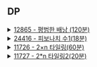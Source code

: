 ## DP
<details>
<summary>
<a href="_12865.java">12865 - 평범한 배낭 (120분)</a>
</summary> 
<ul>
<li>풀이 방법<ul>
<li>그림을 그려가면서 dp를 적용하는 방법에 대하여 구상하기</li>

![image](https://github.com/leebongseung/coding-test/assets/101985441/cbfce34a-de76-4602-82f4-e79397394bda)

</ul>
</li>
</ul>
<ul>
<li><p>어려웠던 점</p>
<ul>
<li>구현하는 과정을 1차원 배열로 하는 과정에서 tmp라는 1차원배열도 함께 사용하였는데 얕은 복사로 참조되었다는걸 디버깅을 통해서 알았다. 그래서 앞으로 더 주의 해야할 것 같다. </li>
</ul>
</li>
<li><p>배운 점</p>
<ul>
<li>clone의 중요성</li>
</ul>
</li>
</ul>




</details>

<details>
<summary>
<a href="_24416.java">24416 - 피보나치 수1(18분)</a>
</summary> 
<ul>
<li>풀이 방법<ul>
<li>n≥ 5 크고 n≤ 40보다 작다 ⇒ int 자료형으로 해결가능하다</li>
<li>피보나치 <strong>F(47) = 2,971,215,073 으로 long으로 해결해야함.</strong></li>
</ul>
</li>
<li><p>어려웠던 점</p>
<ul>
<li>재귀적 ⇒ 메모제이션으로 변경하기 이것이 어려움.</li>
</ul>
</li>
<li><p>배운점</p>
<ul>
<li>메모제이션을 이용하여 arr에 담아 가면서 이전 값과 , 그 다음해를 활용하여 현재 피보나치의 값을 구하였다.</li>
</ul>
</li>
</ul>

</details>

<details>
<summary>
<a href="_11726.java">11726 - 2×n 타일링(60분)</a>
</summary> 
<ul>
<li><p>풀이 방법</p>
<ul>
<li><p>n-1번째 결과와 n-2번으로 점화식을 구성하였습니다.</p>
</li>

![image](https://github.com/leebongseung/coding-test/assets/101985441/804af436-2ddb-43ff-aad5-6704ef8ce8e9)


<li><p>위의 사진을 보면 이전의 결과에서 세로도형과 가로도형을 이용하여 다양한 예상경로를 추출해나가면서 점화식을 구성해보았습니다.</p>
</li>
</ul>
</li>
<li>어려웠던 점<ul>
<li>점화식을 도출하기 까지가 가장 어려웠습니다.</li>
</ul>
</li>
<li>배운점<ul>
<li>가능한 모든 예시를 생각하고 적용해나가면서 결과를 내야한다!</li>
</ul>
</li>
</ul>
</details>

<details>
<summary>
<a href="_11727.java">11727 - 2*n 타일링2(20분)</a>
</summary> 

<ul>
<li>풀이 방법<ul>
<li>그림을 그려가며 모든 경우의 수를 예측했다. </li>

![image](https://github.com/leebongseung/coding-test/assets/101985441/de9b5fe8-6cd6-4cc7-8e40-739c4be4b73a)
<li> 점화식 : a[i] = a[i-1] + 2a[i-2]</li>
</ul>
</li>
<li>어려웠던 점<ul>
<li>가로일 경우 두번이 반복되는 과정에서 너무 어려웠다.</li>
</ul>
</li>
<li>배운점 <ul>
<li>그림그리는 과정에서 생각하기가 정말힘든데 이렇게 하면 쉽다,</li>
<li>1. 1번과 2번의 예측가능한 경우의 수를 그린다.</li>
<li>2. 1번에서 + 조건을 더해서 3번이 만들어지는지 확인한다.</li>
<li>3. 2번에서 + 조건을 더해서 3번이 만들어 지는지 확인하다.</li>
<li>4. 1번과 2번에서 중복되는 부분이 있는지 확인한다.</li>
<li>5. 1번과 2번을 통하여 3번이 만들어지는지 확인한다.</li>
</ul>
</li>
</ul>



</details>

